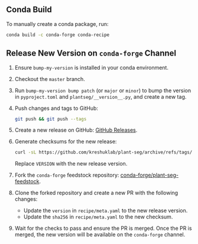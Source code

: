 ## Conda Build

To manually create a conda package, run:

```bash
conda build -c conda-forge conda-recipe
```

## Release New Version on `conda-forge` Channel

1. Ensure `bump-my-version` is installed in your conda environment.
2. Checkout the `master` branch.
3. Run `bump-my-version bump patch` (or `major` or `minor`) to bump the version in `pyproject.toml` and `plantseg/__version__.py`, and create a new tag.
4. Push changes and tags to GitHub:

   ```bash
   git push && git push --tags
   ```

5. Create a new release on GitHub: [GitHub Releases](https://github.com/kreshuklab/plant-seg/releases).
6. Generate checksums for the new release:

   ```bash
   curl -sL https://github.com/kreshuklab/plant-seg/archive/refs/tags/VERSION.tar.gz | openssl sha256
   ```

   Replace `VERSION` with the new release version.

7. Fork the `conda-forge` feedstock repository: [conda-forge/plant-seg-feedstock](https://github.com/conda-forge/plant-seg-feedstock).
8. Clone the forked repository and create a new PR with the following changes:
    - Update the `version` in `recipe/meta.yaml` to the new release version.
    - Update the `sha256` in `recipe/meta.yaml` to the new checksum.

9. Wait for the checks to pass and ensure the PR is merged. Once the PR is merged, the new version will be available on the `conda-forge` channel.
